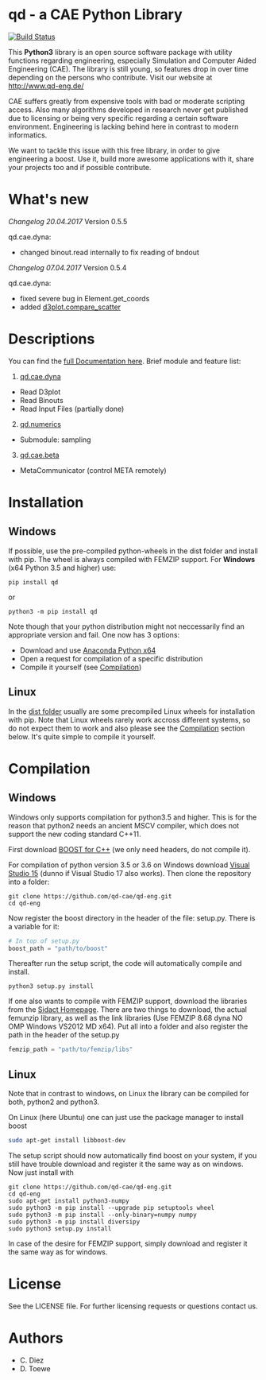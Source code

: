 

# qd - a CAE Python Library

[![Build Status](https://travis-ci.org/qd-cae/qd-eng.svg?branch=master)](https://travis-ci.org/qd-cae/qd-eng)

This **Python3** library is an open source software package with utility functions regarding engineering, especially Simulation and Computer Aided Engineering (CAE).
The library is still young, so features drop in over time depending on the persons who contribute. Visit our website at http://www.qd-eng.de/

CAE suffers greatly from expensive tools with bad or moderate scripting access. Also many algorithms developed in research never get published due to licensing or being very specific regarding a certain software environment. Engineering is lacking behind here in contrast to modern informatics.

We want to tackle this issue with this free library, in order to give engineering a boost. Use it, build more awesome applications with it, share your projects too and if possible contribute.

# What's new

*Changelog 20.04.2017*
Version 0.5.5

qd.cae.dyna:
 - changed binout.read internally to fix reading of bndout

*Changelog 07.04.2017*
Version 0.5.4

qd.cae.dyna:
 - fixed severe bug in Element.get_coords
 - added [d3plot.compare_scatter](https://qd-cae.github.io/qd-eng/build/html/qd_cae_dyna_D3plot.html#qd.cae.dyna.D3plot.compare_scatter)

# Descriptions

You can find the [full Documentation here](https://qd-cae.github.io/qd-eng/build/html/index.html#). Brief module and feature list:

1. [qd.cae.dyna ](https://qd-cae.github.io/qd-eng/build/html/qd_cae_dyna.html)
  - Read D3plot
  - Read Binouts
  - Read Input Files (partially done)
2. [qd.numerics](https://qd-cae.github.io/qd-eng/build/html/qd_numerics.html)
  - Submodule: sampling
3. [qd.cae.beta](https://qd-cae.github.io/qd-eng/build/html/qd_cae_beta.html)
  - MetaCommunicator (control META remotely)

# Installation

## Windows

If possible, use the pre-compiled python-wheels in the dist folder and install with pip. The wheel is always compiled with FEMZIP support. For **Windows** (x64 Python 3.5 and higher) use:

```
pip install qd
```
or
```
python3 -m pip install qd
```

Note though that your python distribution might not neccessarily find an appropriate version and fail. One now has 3 options:

 - Download and use [Anaconda Python x64](https://www.continuum.io/downloads#windows)
 - Open a request for compilation of a specific distribution
 - Compile it yourself (see [Compilation](#Compilation))  

## Linux

In the [dist folder](https://github.com/qd-cae/qd-eng/tree/master/dist) usually are some precompiled Linux wheels for installation with pip. Note that Linux wheels rarely work accross different systems, so do not expect them to work and also please see the [Compilation](#Compilation) section below. It's quite simple to compile it yourself.

# Compilation

## Windows

Windows only supports compilation for python3.5 and higher. This is for the reason that python2 needs an ancient MSCV compiler, which does not support the new coding standard C++11.

First download [BOOST for C++](http://www.boost.org/) (we only need headers, do not compile it). 

For compilation of python version 3.5 or 3.6 on Windows download [Visual Studio 15](https://www.microsoft.com/de-DE/download/details.aspx?id=48146) (dunno if Visual Studio 17 also works). Then clone the repository into a folder:

```
git clone https://github.com/qd-cae/qd-eng.git
cd qd-eng
```

Now register the boost directory in the header of the file: setup.py. There is a variable for it:

```python
# In top of setup.py
boost_path = "path/to/boost"
```

Thereafter run the setup script, the code will automatically compile and install. 

```
python3 setup.py install
```

If one also wants to compile with FEMZIP support, download the libraries from the [Sidact Homepage](www.sidact.de). There are two things to download, the actual femunzip library, as well as the link libraries (Use FEMZIP 8.68 dyna NO OMP Windows VS2012 MD x64). Put all into a folder and also register the path in the header of the setup.py

```python
femzip_path = "path/to/femzip/libs"
```

## Linux

Note that in contrast to windows, on Linux the library can be compiled for both, python2 and python3. 

On Linux (here Ubuntu) one can just use the package manager to install boost

```bash
sudo apt-get install libboost-dev
```

The setup script should now automatically find boost on your system, if you still have trouble download and register it the same way as on windows. Now just install with

```
git clone https://github.com/qd-cae/qd-eng.git
cd qd-eng
sudo apt-get install python3-numpy
sudo python3 -m pip install --upgrade pip setuptools wheel
sudo python3 -m pip install --only-binary=numpy numpy
sudo python3 -m pip install diversipy
sudo python3 setup.py install
```

In case of the desire for FEMZIP support, simply download and register it the same way as for windows.

# License

See the LICENSE file.
For further licensing requests or questions contact us.

# Authors

- C. Diez
- D. Toewe
